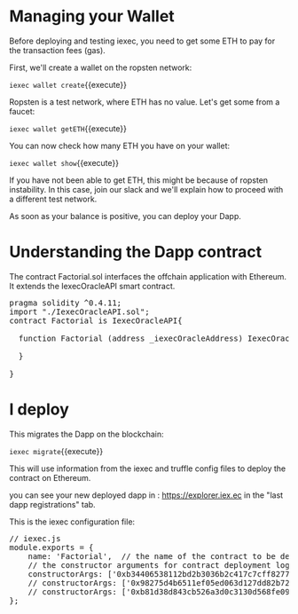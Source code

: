 # Managing your Wallet 


Before deploying and testing iexec, you need to get some ETH to pay for the  transaction fees (gas). 

First, we'll create a  wallet on the ropsten network:

`iexec wallet create`{{execute}}

Ropsten is a test network, where ETH has no value. Let's get some from a faucet:

`iexec wallet getETH`{{execute}}

You can now check how many ETH you have on your wallet:

`iexec wallet show`{{execute}}

If you have not been able to get ETH, this might be because of ropsten instability. In this
case, join our slack and we'll explain how to proceed with a different test network.

As soon as your balance is positive, you can deploy your Dapp.

# Understanding the Dapp contract

The contract Factorial.sol interfaces the offchain application with Ethereum. It extends the IexecOracleAPI smart contract.

<pre class="file" data-filename="iexec-factorial/contracts/Factorial.sol" data-target="replace">
pragma solidity ^0.4.11;
import "./IexecOracleAPI.sol";
contract Factorial is IexecOracleAPI{

  function Factorial (address _iexecOracleAddress) IexecOracleAPI(_iexecOracleAddress){

  }

}
</pre>



# I deploy

This migrates the Dapp on the blockchain:

`iexec migrate`{{execute}}

This will use information from the iexec and truffle config files to deploy the contract on Ethereum.

you can see your new deployed dapp in  :
https://explorer.iex.ec in the "last dapp registrations" tab.

This is the iexec configuration file:

<pre class="file" data-filename="iexec-factorial/iexec.js" data-target="replace">
// iexec.js
module.exports = {
    name: 'Factorial',  // the name of the contract to be deployed
    // the constructor arguments for contract deployment logic :
    constructorArgs: ['0xb34406538112bd2b3036b2c417c7cff827777a11'], // oracle v0.1.2 ropsten
    // constructorArgs: ['0x98275d4b6511ef05ed063d127dd82b72588326c9'], // oracle v0.1.2 rinkeby
    // constructorArgs: ['0xb81d38d843cb526a3d0c3130d568fe09799135aa'], // oracle v0.1.2 kovan
};
</pre>
